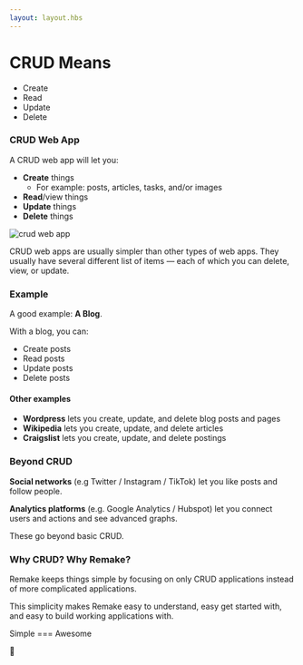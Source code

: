 ```yaml
---
layout: layout.hbs
---
```


# CRUD Means

* Create
* Read
* Update
* Delete

### CRUD Web App

A CRUD web app will let you:

* **Create** things 
  * For example: posts, articles, tasks, and/or images
* **Read**/view things
* **Update** things
* **Delete** things

![crud web app](/static/crud.png)

CRUD web apps are usually simpler than other types of web apps. They usually have several different list of items &mdash; each of which you can delete, view, or update.

### Example

A good example: **A Blog**.

With a blog, you can:

* Create posts
* Read posts
* Update posts
* Delete posts

#### Other examples

* **Wordpress** lets you create, update, and delete blog posts and pages
* **Wikipedia** lets you create, update, and delete articles
* **Craigslist** lets you create, update, and delete postings

### Beyond CRUD

**Social networks** (e.g Twitter / Instagram / TikTok) let you like posts and follow people. 

**Analytics platforms** (e.g. Google Analytics / Hubspot) let you connect users and actions and see advanced graphs. 

These go beyond basic CRUD.

### Why CRUD? Why Remake?

Remake keeps things simple by focusing on only CRUD applications instead of more complicated applications.

This simplicity makes Remake easy to understand, easy get started with, and easy to build working applications with.

Simple === Awesome 

🤘





